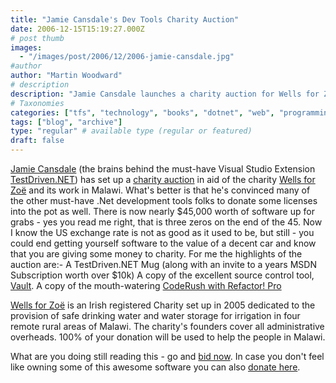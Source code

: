 ```yaml
---
title: "Jamie Cansdale's Dev Tools Charity Auction"
date: 2006-12-15T15:19:27.000Z
# post thumb
images:
  - "/images/post/2006/12/2006-jamie-cansdale.jpg"
#author
author: "Martin Woodward"
# description
description: "Jamie Cansdale launches a charity auction for Wells for Zoë, offering nearly £5,000 in software, including TestDriven.NET and more."
# Taxonomies
categories: ["tfs", "technology", "books", "dotnet", "web", "programming"]
tags: ["blog", "archive"]
type: "regular" # available type (regular or featured)
draft: false
---
```

[Jamie Cansdale](http://weblogs.asp.net/nunitaddin/) (the brains behind the must-have Visual Studio Extension [TestDriven.NET](http://www.testdriven.net/)) has set up a [charity auction](http://weblogs.asp.net/nunitaddin/archive/2006/12/14/net-developer-software-charity-auction.aspx) in aid of the charity [Wells for Zoë](http://www.wellsforzoe.org) and its work in Malawi.  What's better is that he's convinced many of the other must-have .Net development tools folks to donate some licenses into the pot as well.  There is now nearly $45,000 worth of software up for grabs - yes you read me right, that is three zeros on the end of the 45.  Now I know the US exchange rate is not as good as it used to be, but still - you could end getting yourself software to the value of a decent car and know that you are giving some money to charity.  For me the highlights of the auction are:-  A TestDriven.NET Mug (along with an invite to a years MSDN Subscription worth over $10k) A copy of the excellent source control tool, [Vault](http://sourcegear.com/vault/index.html). A copy of the mouth-watering [CodeRush with Refactor! Pro](http://www.devexpress.com/Products/NET/IDETools/CodeRush/)  

[Wells for Zoë](http://www.wellsforzoe.org/) is an Irish registered Charity set up in 2005 dedicated to the provision of safe drinking water and water storage for irrigation in four remote rural areas of Malawi.  The charity's founders cover all administrative overheads. 100% of your donation will be used to help the people in Malawi. 

What are you doing still reading this - go and [bid now](http://weblogs.asp.net/nunitaddin/archive/2006/12/14/net-developer-software-charity-auction.aspx).  In case you don't feel like owning some of this awesome software you can also [donate here](http://www.wellsforzoe.org/donations.htm).